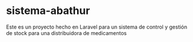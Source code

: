 # sistema-abathur
Este es un proyecto hecho en Laravel para un sistema de control y gestión de stock para una distribuidora de medicamentos
